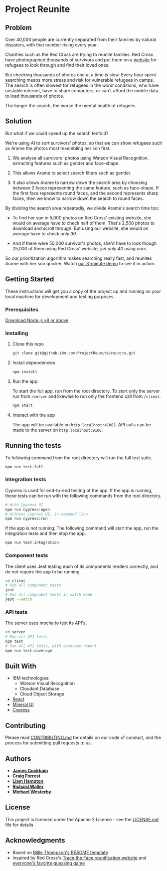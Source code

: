 # Project Reunite

## Problem

Over 40,000 people are currently separated from their families by natural disasters, with that number rising every year.

Charities such as the Red Cross are trying to reunite families. Red Cross have photographed thousands of survivors and put them on a [website](https://familylinks.icrc.org/europe/en/Pages/search-persons.aspx) for refugees to look through and find their loved ones.

But checking thousands of photos one at a time is slow. Every hour spent searching means more stress and risk for vulnerable refugees in camps. The search is often slowest for refugees in the *worst* conditions, who have unstable internet, have to share computers, or can't afford the mobile data to load thousands of photos.

The longer the search, the worse the mental health of refugees.

## Solution

But what if we could speed up the search tenfold?

We're using AI to sort survivors' photos, so that we can show refugees such as Arame the photos most resembling her son first:

1. We analyse all survivors' photos using Watson Visual Recognition, extracting features such as gender and face-shape.

2. This allows Arame to select search filters such as gender.

3. It also allows Arame to narrow down the search area by choosing between 2 faces representing the same feature, such as face-shape. If the first face represents round faces, and the second represents sharp faces, then we know to narrow down the search to round faces.

By dividing the search area repeatedly, we divide Arame's search time too:

- To find her son in 5,000 photos on Red Cross' existing website, she would on average have to check half of them. That's 2,500 photos to download and scroll through. But using our website, she would on average have to check only *30*.

- And if there were 50,000 survivor's photos, she'd have to look though 25,000 of them using Red Cross' website, *yet only 40 using ours*.

So our prioritization algorithm makes searching really fast, and reunites Arame with her son quicker. Watch [our 3-minute demo](https://ibm.box.com/s/qcqnxj41ksf20uft365zxp1ryxm2xx9j) to see it in action.

## Getting Started

These instructions will get you a copy of the project up and running on your local machine for development and testing purposes.

### Prerequisites

[Download Node.js v8 or above](https://github.com/nodejs/node#download)

### Installing

1. Clone this repo

    ```bash
    git clone git@github.ibm.com:ProjectReunite/reunite.git
    ```

2. Install dependencies

    ```bash
    npm install
    ```

3. Run the app

    To start the full app, run from the root directory. To start only the server run from ```/server``` and likewise to run only the frontend call from ```/client```.

    ```bash
    npm start
    ```

4. Interact with the app

    The app will be available on ```http:localhost:41002```. API calls can be made to the server on ```http:localhost:9100```.

## Running the tests

To following command from the root directory will run the full test suite.

```bash
npm run test:full
```

### Integration tests

Cypress is used for end-to-end testing of the app. If the app is running, these tests can be run with the following commands from the root directory.

```bash
# With Cypress UI
npm run cypress:open
# Without Cypress UI, in command line
npm run cypress:run
```

If the app is not running. The following command will start the app, run the integration tests and then stop the app.

```bash
npm run test:integration
```

### Component tests

The client uses Jest testing each of its components renders correctly, and do not require the app to be running.

```bash
cd client
# Run all component tests
jest
# Run all component tests in watch mode
jest --watch
```

### API tests

The server uses mocha to test its API's.

```bash
cd server
# Run all API tests
npm test
# Run all API tests, with coverage report
npm run test:coverage
```

## Built With

- IBM technologies:
  - Watson Visual Recognition
  - Cloudant Database
  - Cloud Object Storage
- [React](https://reactjs.org/docs/react-api.html#react.createelement)
- [Mineral UI](https://github.com/mineral-ui/mineral-ui)
- [Cypress](https://www.cypress.io/)

## Contributing

Please read [CONTRIBUTING.md](CONTRIBUTING.md) for details on our code of conduct, and the process for submitting pull requests to us.

## Authors

- **[James Cockbain](https://github.ibm.com/James-Cockbain)**
- **[Craig Forrest](https://github.ibm.com/Craig-Forrest)**
- **[Liam Hampton](https://github.ibm.com/Liam-Hampton)**
- **[Richard Waller](https://github.ibm.com/Richard-Waller)**
- **[Michael Westerby](https://github.ibm.com/Michael-Westerby)**

## License

This project is licensed under the Apache 2 License - see the [LICENSE.md](LICENSE.md) file for details

## Acknowledgments

- Based on [Billie Thompson's README template](https://gist.github.com/PurpleBooth/109311bb0361f32d87a2)
- Inspired by Red Cross's [Trace the Face reunification website](https://familylinks.icrc.org/europe/en/Pages/Home.aspx) and [everyone's favorite guessing game](https://en.wikipedia.org/wiki/Guess_Who%3F)
